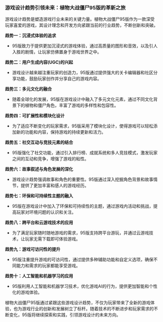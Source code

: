 ### 游戏设计趋势引领未来：植物大战僵尸95版的革新之旅

游戏设计趋势是塑造游戏行业未来的关键力量。植物大战僵尸95版作为一款深受玩家喜爱的游戏，其设计理念和开发方向紧跟当前的行业趋势，不断创新和突破。

**趋势一：沉浸式体验的追求**
- 95版致力于提供更加沉浸式的游戏体验，通过高质量的图形和音效，以及引人入胜的剧情，让玩家仿佛置身于游戏世界之中。

**趋势二：用户生成内容(UGC)的兴起**
- 游戏设计越来越注重玩家的创造力，95版通过提供强大的关卡编辑器和社区分享功能，鼓励玩家创作并分享自己的游戏内容。

**趋势三：多元文化的融合**
- 随着全球化的发展，95版在游戏设计中融入了多元文化元素，通过不同文化背景下的植物和僵尸角色，丰富了游戏的多样性和包容性。

**趋势四：可扩展性和模块化设计**
- 为了适应不断变化的玩家需求，95版采用了模块化设计，使得游戏可以轻松添加新的功能和内容，保持游戏的持续更新和活力。

**趋势五：社交互动与竞技元素的结合**
- 95版强化了社交功能，通过引入排行榜、成就系统和多人竞技模式，激发玩家之间的互动和竞争，增强了游戏的粘性。

**趋势六：故事叙述与角色发展的深化**
- 游戏设计趋势强调故事和角色的重要性。95版通过深入挖掘角色背景和故事情节，提供了更加丰富和感人的游戏经历。

**趋势七：环保和可持续性主题的融入**
- 95版在游戏设计中加入了环保和可持续性的主题，通过游戏内活动和挑战，提高玩家对环境问题的认识和关注。

**趋势八：跨平台和云游戏技术的应用**
- 为了满足玩家随时随地游戏的需求，95版支持跨平台游玩，并通过云游戏技术，让玩家无需下载即可体验游戏。

**趋势九：游戏可访问性的提升**
- 95版注重提升游戏的可访问性，通过提供多种辅助功能和自定义选项，确保不同能力和需求的玩家都能享受游戏。

**趋势十：人工智能和机器学习的应用**
- 95版利用人工智能和机器学习技术，优化游戏AI的行为，提供更加智能和个性化的游戏体验。

植物大战僵尸95版通过紧跟这些游戏设计趋势，不仅为玩家带来了全新的游戏体验，也为游戏行业的创新和发展树立了标杆。随着技术的不断进步和玩家需求的不断变化，95版将继续探索和实践，引领游戏设计的未来方向。